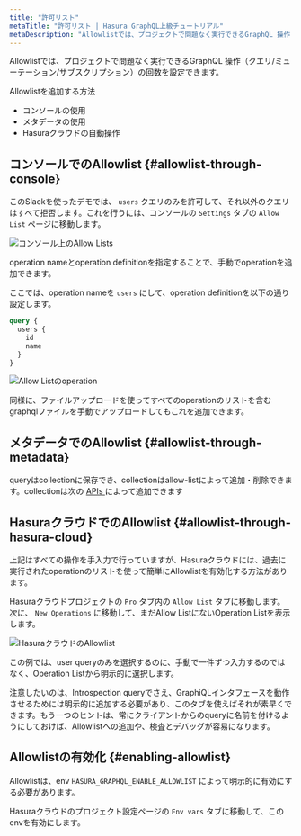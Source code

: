 ```yaml
---
title: "許可リスト"
metaTitle: "許可リスト | Hasura GraphQL上級チュートリアル"
metaDescription: "Allowlistでは、プロジェクトで問題なく実行できるGraphQL 操作（クエリ/ミューテーション/サブスクリプション）の回数を設定できます。"
---
```


Allowlistでは、プロジェクトで問題なく実行できるGraphQL 操作（クエリ/ミューテーション/サブスクリプション）の回数を設定できます。

Allowlistを追加する方法

- コンソールの使用
- メタデータの使用
- Hasuraクラウドの自動操作

## コンソールでのAllowlist {#allowlist-through-console}

このSlackを使ったデモでは、 `users` クエリのみを許可して、それ以外のクエリはすべて拒否します。これを行うには、コンソールの `Settings` タブの `Allow List` ページに移動します。

![ コンソール上のAllow Lists ](https://graphql-engine-cdn.hasura.io/learn-hasura/assets/graphql-hasura-advanced/console-allow-lists.png)

operation nameとoperation definitionを指定することで、手動でoperationを追加できます。

ここでは、operation nameを `users` にして、operation definitionを以下の通り設定します。

```graphql
query {
  users {
    id
    name
  }
}
```

![ Allow Listのoperation ](https://graphql-engine-cdn.hasura.io/learn-hasura/assets/graphql-hasura-advanced/allow-list-operation.png)

同様に、ファイルアップロードを使ってすべてのoperationのリストを含むgraphqlファイルを手動でアップロードしてもこれを追加できます。

## メタデータでのAllowlist {#allowlist-through-metadata}

queryはcollectionに保存でき、collectionはallow-listによって追加・削除できます。collectionは次の [ APIs ](https://hasura.io/docs/latest/graphql/core/api-reference/schema-metadata-api/query-collections/#api-query-collections) によって追加できます

## HasuraクラウドでのAllowlist {#allowlist-through-hasura-cloud}

上記はすべての操作を手入力で行っていますが、Hasuraクラウドには、過去に実行されたoperationのリストを使って簡単にAllowlistを有効化する方法があります。

Hasuraクラウドプロジェクトの `Pro` タブ内の `Allow List` タブに移動します。次に、 `New Operations` に移動して、まだAllow ListにないOperation Listを表示します。

![ HasuraクラウドのAllowlist ](https://graphql-engine-cdn.hasura.io/learn-hasura/assets/graphql-hasura-advanced/hasura-cloud-allowlist.png)

この例では、user queryのみを選択するのに、手動で一件ずつ入力するのではなく、Operation Listから明示的に選択します。

注意したいのは、Introspection queryでさえ、GraphiQLインタフェースを動作させるためには明示的に追加する必要があり、このタブを使えばそれが素早くできます。もう一つのヒントは、常にクライアントからのqueryに名前を付けるようにしておけば、Allowlistへの追加や、検査とデバッグが容易になります。

## Allowlistの有効化 {#enabling-allowlist}

Allowlistは、env `HASURA_GRAPHQL_ENABLE_ALLOWLIST` によって明示的に有効にする必要があります。

Hasuraクラウドのプロジェクト設定ページの `Env vars` タブに移動して、このenvを有効にします。
